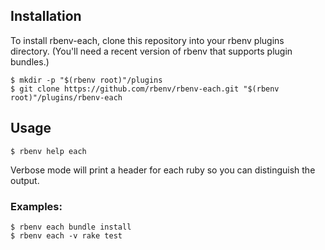 ## Installation

To install rbenv-each, clone this repository into your rbenv plugins directory. (You'll need a recent version of rbenv that supports plugin bundles.)


```
$ mkdir -p "$(rbenv root)"/plugins
$ git clone https://github.com/rbenv/rbenv-each.git "$(rbenv root)"/plugins/rbenv-each
```

## Usage

```
$ rbenv help each
```

Verbose mode will print a header for each ruby so you can distinguish
the output.

### Examples:

```
$ rbenv each bundle install
$ rbenv each -v rake test
```
